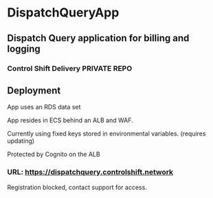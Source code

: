 # DispatchQueryApp
## Dispatch Query application for billing and logging

### Control Shift Delivery PRIVATE REPO

## Deployment 

App uses an RDS data set

App resides in ECS behind an ALB and WAF. 

Currently using fixed keys stored in environmental variables. (requires updating)

Protected by Cognito on the ALB


### URL: https://dispatchquery.controlshift.network

Registration blocked, contact support for access. 

